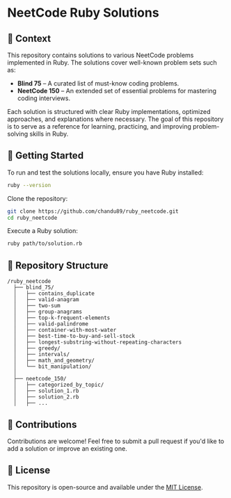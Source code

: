 # NeetCode Ruby Solutions  

## 📌 Context  
This repository contains solutions to various NeetCode problems implemented in Ruby. The solutions cover well-known problem sets such as:  

- **Blind 75** – A curated list of must-know coding problems.  
- **NeetCode 150** – An extended set of essential problems for mastering coding interviews.  

Each solution is structured with clear Ruby implementations, optimized approaches, and explanations where necessary. The goal of this repository is to serve as a reference for learning, practicing, and improving problem-solving skills in Ruby.  

## 🚀 Getting Started  
To run and test the solutions locally, ensure you have Ruby installed:  

```sh
ruby --version
```

Clone the repository:  
```sh
git clone https://github.com/chandu89/ruby_neetcode.git
cd ruby_neetcode
```

Execute a Ruby solution:  
```sh
ruby path/to/solution.rb
```

## 📎 Repository Structure  
```
/ruby_neetcode
  ├── blind_75/
  │   ├── contains_duplicate
  │   ├── valid-anagram
  │   ├── two-sum
  │   ├── group-anagrams
  │   ├── top-k-frequent-elements
  │   ├── valid-palindrome
  │   ├── container-with-most-water
  │   ├── best-time-to-buy-and-sell-stock
  │   ├── longest-substring-without-repeating-characters
  │   ├── greedy/
  │   ├── intervals/
  │   ├── math_and_geometry/
  │   └── bit_manipulation/
  │
  ├── neetcode_150/
  │   ├── categorized_by_topic/
  │   ├── solution_1.rb
  │   ├── solution_2.rb
  │   ├── ...
```

## 🤝 Contributions  
Contributions are welcome! Feel free to submit a pull request if you'd like to add a solution or improve an existing one.  

## 📛 License  
This repository is open-source and available under the [MIT License](LICENSE).  

